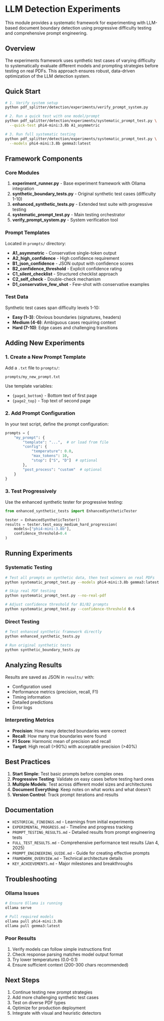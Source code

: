 # LLM Detection Experiments

This module provides a systematic framework for experimenting with LLM-based document boundary detection using progressive difficulty testing and comprehensive prompt engineering.

## Overview

The experiments framework uses synthetic test cases of varying difficulty to systematically evaluate different models and prompting strategies before testing on real PDFs. This approach ensures robust, data-driven optimization of the LLM detection system.

## Quick Start

```bash
# 1. Verify system setup
python pdf_splitter/detection/experiments/verify_prompt_system.py

# 2. Run a quick test with one model/prompt
python pdf_splitter/detection/experiments/systematic_prompt_test.py \
  --quick-test phi4-mini:3.8b A1_asymmetric

# 3. Run full systematic testing
python pdf_splitter/detection/experiments/systematic_prompt_test.py \
  --models phi4-mini:3.8b gemma3:latest
```

## Framework Components

### Core Modules

1. **experiment_runner.py** - Base experiment framework with Ollama integration
2. **synthetic_boundary_tests.py** - Original synthetic test cases (difficulty 1-10)
3. **enhanced_synthetic_tests.py** - Extended test suite with progressive testing
4. **systematic_prompt_test.py** - Main testing orchestrator
5. **verify_prompt_system.py** - System verification tool

### Prompt Templates

Located in `prompts/` directory:

- **A1_asymmetric** - Conservative single-token output
- **A2_high_confidence** - High confidence requirement
- **B1_json_confidence** - JSON output with confidence scores
- **B2_confidence_threshold** - Explicit confidence rating
- **C1_silent_checklist** - Structured checklist approach
- **C2_self_check** - Double-check mechanism
- **D1_conservative_few_shot** - Few-shot with conservative examples

### Test Data

Synthetic test cases span difficulty levels 1-10:
- **Easy (1-3)**: Obvious boundaries (signatures, headers)
- **Medium (4-6)**: Ambiguous cases requiring context
- **Hard (7-10)**: Edge cases and challenging transitions

## Adding New Experiments

### 1. Create a New Prompt Template

Add a `.txt` file to `prompts/`:

```
prompts/my_new_prompt.txt
```

Use template variables:
- `{page1_bottom}` - Bottom text of first page
- `{page2_top}` - Top text of second page

### 2. Add Prompt Configuration

In your test script, define the prompt configuration:

```python
prompts = {
    "my_prompt": {
        "template": "...",  # or load from file
        "config": {
            "temperature": 0.0,
            "max_tokens": 10,
            "stop": ["S", "D"]  # optional
        },
        "post_process": "custom"  # optional
    }
}
```

### 3. Test Progressively

Use the enhanced synthetic tester for progressive testing:

```python
from enhanced_synthetic_tests import EnhancedSyntheticTester

tester = EnhancedSyntheticTester()
results = tester.test_easy_medium_hard_progression(
    models=["phi4-mini:3.8b"],
    confidence_threshold=0.4
)
```

## Running Experiments

### Systematic Testing

```bash
# Test all prompts on synthetic data, then test winners on real PDFs
python systematic_prompt_test.py --models phi4-mini:3.8b gemma3:latest

# Skip real PDF testing
python systematic_prompt_test.py --no-real-pdf

# Adjust confidence threshold for B1/B2 prompts
python systematic_prompt_test.py --confidence-threshold 0.6
```

### Direct Testing

```bash
# Test enhanced synthetic framework directly
python enhanced_synthetic_tests.py

# Run original synthetic tests
python synthetic_boundary_tests.py
```

## Analyzing Results

Results are saved as JSON in `results/` with:
- Configuration used
- Performance metrics (precision, recall, F1)
- Timing information
- Detailed predictions
- Error logs

### Interpreting Metrics

- **Precision**: How many detected boundaries were correct
- **Recall**: How many true boundaries were found
- **F1 Score**: Harmonic mean of precision and recall
- **Target**: High recall (>90%) with acceptable precision (>40%)

## Best Practices

1. **Start Simple**: Test basic prompts before complex ones
2. **Progressive Testing**: Validate on easy cases before testing hard ones
3. **Multiple Models**: Test across different model sizes and architectures
4. **Document Everything**: Keep notes on what works and what doesn't
5. **Version Control**: Track prompt iterations and results

## Documentation

- `HISTORICAL_FINDINGS.md` - Learnings from initial experiments
- `EXPERIMENTAL_PROGRESS.md` - Timeline and progress tracking
- `PROMPT_TESTING_RESULTS.md` - Detailed results from prompt engineering tests
- `FULL_TEST_RESULTS.md` - Comprehensive performance test results (Jan 4, 2025)
- `PROMPT_ENGINEERING_GUIDE.md` - Guide for creating effective prompts
- `FRAMEWORK_OVERVIEW.md` - Technical architecture details
- `KEY_ACHIEVEMENTS.md` - Major milestones and breakthroughs

## Troubleshooting

### Ollama Issues
```bash
# Ensure Ollama is running
ollama serve

# Pull required models
ollama pull phi4-mini:3.8b
ollama pull gemma3:latest
```

### Poor Results
1. Verify models can follow simple instructions first
2. Check response parsing matches model output format
3. Try lower temperatures (0.0-0.1)
4. Ensure sufficient context (200-300 chars recommended)

## Next Steps

1. Continue testing new prompt strategies
2. Add more challenging synthetic test cases
3. Test on diverse PDF types
4. Optimize for production deployment
5. Integrate with visual and heuristic detectors
